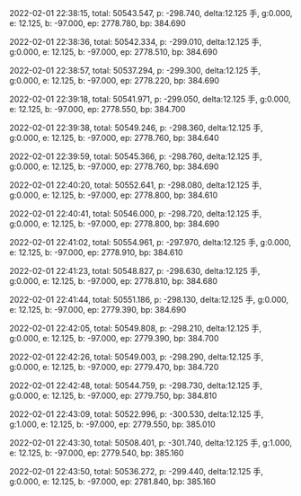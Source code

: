 2022-02-01 22:38:15, total: 50543.547, p: -298.740, delta:12.125 手, g:0.000, e: 12.125, b: -97.000, ep: 2778.780, bp: 384.690

2022-02-01 22:38:36, total: 50542.334, p: -299.010, delta:12.125 手, g:0.000, e: 12.125, b: -97.000, ep: 2778.510, bp: 384.690

2022-02-01 22:38:57, total: 50537.294, p: -299.300, delta:12.125 手, g:0.000, e: 12.125, b: -97.000, ep: 2778.220, bp: 384.690

2022-02-01 22:39:18, total: 50541.971, p: -299.050, delta:12.125 手, g:0.000, e: 12.125, b: -97.000, ep: 2778.550, bp: 384.700

2022-02-01 22:39:38, total: 50549.246, p: -298.360, delta:12.125 手, g:0.000, e: 12.125, b: -97.000, ep: 2778.760, bp: 384.640

2022-02-01 22:39:59, total: 50545.366, p: -298.760, delta:12.125 手, g:0.000, e: 12.125, b: -97.000, ep: 2778.760, bp: 384.690

2022-02-01 22:40:20, total: 50552.641, p: -298.080, delta:12.125 手, g:0.000, e: 12.125, b: -97.000, ep: 2778.800, bp: 384.610

2022-02-01 22:40:41, total: 50546.000, p: -298.720, delta:12.125 手, g:0.000, e: 12.125, b: -97.000, ep: 2778.800, bp: 384.690

2022-02-01 22:41:02, total: 50554.961, p: -297.970, delta:12.125 手, g:0.000, e: 12.125, b: -97.000, ep: 2778.910, bp: 384.610

2022-02-01 22:41:23, total: 50548.827, p: -298.630, delta:12.125 手, g:0.000, e: 12.125, b: -97.000, ep: 2778.810, bp: 384.680

2022-02-01 22:41:44, total: 50551.186, p: -298.130, delta:12.125 手, g:0.000, e: 12.125, b: -97.000, ep: 2779.390, bp: 384.690

2022-02-01 22:42:05, total: 50549.808, p: -298.210, delta:12.125 手, g:0.000, e: 12.125, b: -97.000, ep: 2779.390, bp: 384.700

2022-02-01 22:42:26, total: 50549.003, p: -298.290, delta:12.125 手, g:0.000, e: 12.125, b: -97.000, ep: 2779.470, bp: 384.720

2022-02-01 22:42:48, total: 50544.759, p: -298.730, delta:12.125 手, g:0.000, e: 12.125, b: -97.000, ep: 2779.750, bp: 384.810

2022-02-01 22:43:09, total: 50522.996, p: -300.530, delta:12.125 手, g:1.000, e: 12.125, b: -97.000, ep: 2779.550, bp: 385.010

2022-02-01 22:43:30, total: 50508.401, p: -301.740, delta:12.125 手, g:1.000, e: 12.125, b: -97.000, ep: 2779.540, bp: 385.160

2022-02-01 22:43:50, total: 50536.272, p: -299.440, delta:12.125 手, g:0.000, e: 12.125, b: -97.000, ep: 2781.840, bp: 385.160